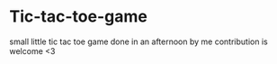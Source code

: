 # Tic-tac-toe-game

small little tic tac toe game done in an afternoon by me contribution is welcome <3

